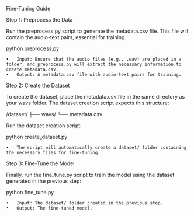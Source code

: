 Fine-Tuning Guide

Step 1: Preprocess the Data

Run the preprocess.py script to generate the metadata.csv file. This file will contain the audio-text pairs, essential for training.

python preprocess.py

	•	Input: Ensure that the audio files (e.g., .wav) are placed in a folder, and preprocess.py will extract the necessary information to create metadata.csv.
	•	Output: A metadata.csv file with audio-text pairs for training.

Step 2: Create the Dataset

To create the dataset, place the metadata.csv file in the same directory as your wavs folder. The dataset creation script expects this structure:

/dataset/
   ├── wavs/
   └── metadata.csv

Run the dataset creation script:

python create_dataset.py

	•	The script will automatically create a dataset/ folder containing the necessary files for fine-tuning.

Step 3: Fine-Tune the Model

Finally, run the fine_tune.py script to train the model using the dataset generated in the previous step:

python fine_tune.py

	•	Input: The dataset/ folder created in the previous step.
	•	Output: The fine-tuned model.

